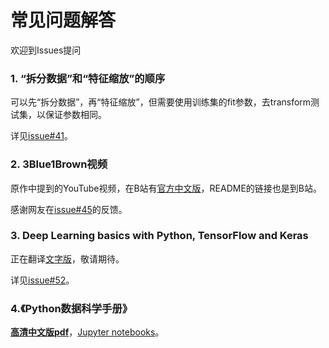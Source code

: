 
# 常见问题解答
欢迎到Issues提问
 
### 1. “拆分数据”和“特征缩放”的顺序
可以先“拆分数据”，再“特征缩放”，但需要使用训练集的fit参数，去transform测试集，以保证参数相同。

详见[issue#41](https://github.com/MachineLearning100/100-Days-Of-ML-Code/issues/41)。

### 2. 3Blue1Brown视频
原作中提到的YouTube视频，在B站有[官方中文版](https://space.bilibili.com/88461692/#/)，README的链接也是到B站。
 
感谢网友在[issue#45](https://github.com/MachineLearning100/100-Days-Of-ML-Code/issues/45)的反馈。

### 3. Deep Learning basics with Python, TensorFlow and Keras
正在翻译[文字版](https://pythonprogramming.net/introduction-deep-learning-python-tensorflow-keras/)，敬请期待。

详见[issue#52](https://github.com/MachineLearning100/100-Days-Of-ML-Code/issues/52)。

### 4.《Python数据科学手册》
**[高清中文版pdf](https://github.com/MachineLearning100/100-Days-Of-ML-Code/blob/master/Other%20Docs/Python%E6%95%B0%E6%8D%AE%E7%A7%91%E5%AD%A6%E6%89%8B%E5%86%8C.zip)**，[Jupyter notebooks](https://github.com/jakevdp/PythonDataScienceHandbook)。
